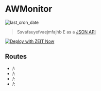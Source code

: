 
# AWMonitor

![last_cron_date](https://img.shields.io/endpoint?url=https://covid19.mathdro.id/api/statusbadge?status=last_cron_date&style=flat-square)

> Ssvafauyefvaejmfajhb E as a [JSON API](https://covid19.mathdro.id)

[![Deploy with ZEIT Now](https://zeit.co/button)](https://zeit.co/import/project?template=https://github.com/mathdroid/covid-19-api)

## Routes

- /:
- /:
- /:
- /:
